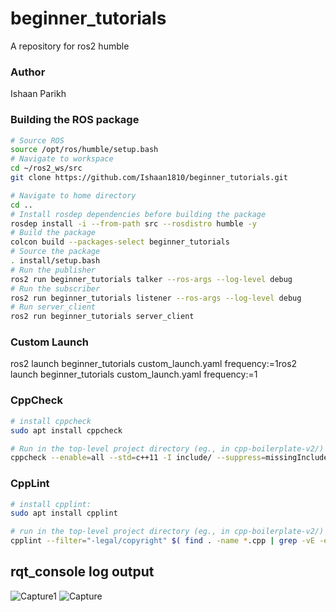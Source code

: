 # beginner_tutorials
A repository for ros2 humble 

### Author
Ishaan Parikh 

### Building the ROS package
```bash
# Source ROS
source /opt/ros/humble/setup.bash
# Navigate to workspace
cd ~/ros2_ws/src
git clone https://github.com/Ishaan1810/beginner_tutorials.git

# Navigate to home directory
cd ..
# Install rosdep dependencies before building the package
rosdep install -i --from-path src --rosdistro humble -y
# Build the package 
colcon build --packages-select beginner_tutorials
# Source the package
. install/setup.bash
# Run the publisher
ros2 run beginner_tutorials talker --ros-args --log-level debug
# Run the subscriber
ros2 run beginner_tutorials listener --ros-args --log-level debug
# Run server_client
ros2 run beginner_tutorials server_client
```

### Custom Launch
ros2 launch beginner_tutorials custom_launch.yaml frequency:=1ros2 launch beginner_tutorials custom_launch.yaml frequency:=1


### CppCheck
```bash
# install cppcheck
sudo apt install cppcheck

# Run in the top-level project directory (eg., in cpp-boilerplate-v2/)
cppcheck --enable=all --std=c++11 -I include/ --suppress=missingInclude $( find . -name *.cpp | grep -vE -e "^./build/" )
```

### CppLint
```bash
# install cpplint:
sudo apt install cpplint

# run in the top-level project directory (eg., in cpp-boilerplate-v2/)
cpplint --filter="-legal/copyright" $( find . -name *.cpp | grep -vE -e "^./build/" )
```

## rqt_console log output
![Capture1](https://github.com/Ishaan1810/beginner_tutorials/assets/20563798/9c286cf4-02d9-4509-b62b-b63ceac02049)
![Capture](https://github.com/Ishaan1810/beginner_tutorials/assets/20563798/70836b51-536e-445a-8649-a1c4c7af508a)


